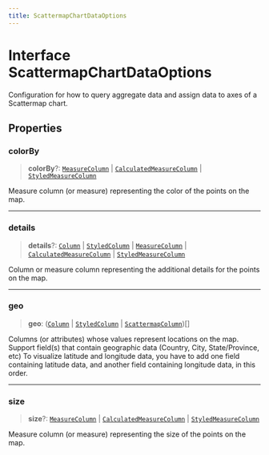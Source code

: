 ```yaml
---
title: ScattermapChartDataOptions
---
```


# Interface ScattermapChartDataOptions

Configuration for how to query aggregate data and assign data
to axes of a Scattermap chart.

## Properties

### colorBy

> **colorBy**?: [`MeasureColumn`](../../sdk-data/interfaces/interface.MeasureColumn.md) \| [`CalculatedMeasureColumn`](../../sdk-data/interfaces/interface.CalculatedMeasureColumn.md) \| [`StyledMeasureColumn`](interface.StyledMeasureColumn.md)

Measure column (or measure) representing the color of the points on the map.

***

### details

> **details**?: [`Column`](../../sdk-data/interfaces/interface.Column.md) \| [`StyledColumn`](interface.StyledColumn.md) \| [`MeasureColumn`](../../sdk-data/interfaces/interface.MeasureColumn.md) \| [`CalculatedMeasureColumn`](../../sdk-data/interfaces/interface.CalculatedMeasureColumn.md) \| [`StyledMeasureColumn`](interface.StyledMeasureColumn.md)

Column or measure column representing the additional details for the points on the map.

***

### geo

> **geo**: ([`Column`](../../sdk-data/interfaces/interface.Column.md) \| [`StyledColumn`](interface.StyledColumn.md) \| [`ScattermapColumn`](interface.ScattermapColumn.md))[]

Columns (or attributes) whose values represent locations on the map.
Support field(s) that contain geographic data (Country, City, State/Province, etc)
To visualize latitude and longitude data, you have to add one field containing latitude data, and another field containing longitude data, in this order.

***

### size

> **size**?: [`MeasureColumn`](../../sdk-data/interfaces/interface.MeasureColumn.md) \| [`CalculatedMeasureColumn`](../../sdk-data/interfaces/interface.CalculatedMeasureColumn.md) \| [`StyledMeasureColumn`](interface.StyledMeasureColumn.md)

Measure column (or measure) representing the size of the points on the map.
